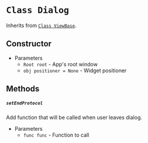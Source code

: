 # `Class Dialog`
Inherits from [`Class ViewBase`](`viewBase.md`).

## Constructor
- Parameters
    - `Root root` - App's root window
    - `obj positioner = None` - Widget positioner

## Methods

##### `setEndProtocol`
Add function that will be called when user leaves dialog.
- Parameters
    - `func func` - Function to call
